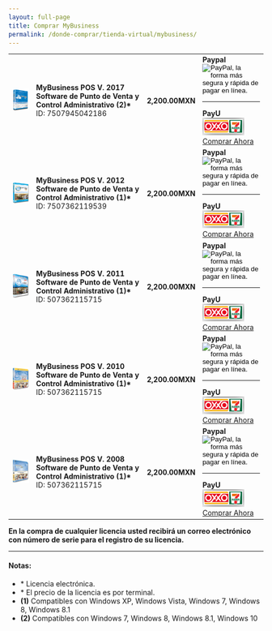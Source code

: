 ```yaml
---
layout: full-page
title: Comprar MyBusiness
permalink: /donde-comprar/tienda-virtual/mybusiness/
---
```


<table class="table table-bordered">
  <!-- 2017 -->
  <tr>
    <td>
      <img src="/images/productos/mybusiness/boxMBP2017.png" width="176">
    </td>
    <td>
      <strong>MyBusiness POS V. 2017 Software de Punto de Venta y Control Administrativo (2)*</strong>
      <br>
      <span class="font-size-xs body-xl-color">ID: 7507945042186</span>
    </td>
    <td>
      <h4>2,200.00<span class="font-size-xs body-xl-color">MXN</span></h4>
    </td>
    <td class="text-center">
      <strong>Paypal</strong>
      <form action="https://www.paypal.com/cgi-bin/webscr" method="post" target="_blank" style="text-align: -webkit-auto;">
      <input type="hidden" name="cmd" value="_s-xclick">
      <input type="hidden" name="hosted_button_id" value="GZJLHRS92QFY8">
      <input type="image" src="https://www.paypalobjects.com/es_XC/MX/i/btn/btn_buynowCC_LG.gif" border="0" name="submit" alt="PayPal, la forma más segura y rápida de pagar en línea.">
      </form>
      <hr>
      <strong>PayU</strong>
      <div class="padding-lv2-ver">
        <img width="83" height="35" src="/images/productos/mybusiness/pagospayu.png">
      </div>
      <a href="https://compraspayu.mybusinesspos.net/?articulo=7507945042186" class="btn btn-sm btn-primary">Comprar Ahora</a>&nbsp;<br>
    </td>
  </tr>
  <!-- 2012 -->
  <tr>
    <td>
      <img src="/images/productos/mybusiness/boxMBP2012.jpg" width="176">
    </td>
    <td>
      <strong>MyBusiness POS V. 2012 Software de Punto de Venta y Control Administrativo (1)*</strong>
      <br>
      <span class="font-size-xs body-xl-color">ID: 7507362119539</span>
    </td>
    <td>
      <h4>2,200.00<span class="font-size-xs body-xl-color">MXN</span></h4>
    </td>
    <td class="text-center">
      <strong>Paypal</strong>
      <form action="https://www.paypal.com/cgi-bin/webscr" method="post" target="_blank" style="text-align: -webkit-auto;">
        <input type="hidden" name="cmd" value="_s-xclick">
        <input type="hidden" name="hosted_button_id" value="PCA8D6N97MB5S">
        <input type="image" src="https://www.paypalobjects.com/es_XC/MX/i/btn/btn_buynowCC_LG.gif" border="0" name="submit" alt="PayPal, la forma más segura y rápida de pagar en línea.">
      </form>
      <hr>
      <strong>PayU</strong>
      <div class="padding-lv2-ver">
        <img width="83" height="35" src="/images/productos/mybusiness/pagospayu.png">
      </div>
      <a href="https://compraspayu.mybusinesspos.net/?articulo=7507362119539" class="btn btn-sm btn-primary">Comprar Ahora</a>&nbsp;<br>
    </td>
  </tr>
  <!-- 2011 -->
  <tr>
    <td>
      <img src="/images/productos/mybusiness/boxMBP2011.gif" width="176">
    </td>
    <td>
      <strong>MyBusiness POS V. 2011 Software de Punto de Venta y Control Administrativo (1)*</strong>
      <br>
      <span class="font-size-xs body-xl-color">ID: 507362115715</span>
    </td>
    <td>
      <h4>2,200.00<span class="font-size-xs body-xl-color">MXN</span></h4>
    </td>
    <td class="text-center">
      <strong>Paypal</strong>
      <form action="https://www.paypal.com/cgi-bin/webscr" method="post" target="_blank" style="text-align: -webkit-auto;">
      <input type="hidden" name="cmd" value="_s-xclick">
      <input type="hidden" name="hosted_button_id" value="G694ZN8UU6JYJ">
      <input type="image" src="https://www.paypalobjects.com/es_XC/MX/i/btn/btn_buynowCC_LG.gif" border="0" name="submit" alt="PayPal, la forma más segura y rápida de pagar en línea.">
      </form>
      <hr>
      <strong>PayU</strong>
      <div class="padding-lv2-ver">
        <img width="83" height="35" src="/images/productos/mybusiness/pagospayu.png">
      </div>
      <a href="https://compraspayu.mybusinesspos.net/?articulo=7507362115715" class="btn btn-sm btn-primary">Comprar Ahora</a>&nbsp;<br>
    </td>
  </tr>
  <!-- 2010 -->
  <tr>
    <td>
      <img src="/images/productos/mybusiness/boxMBP2010.jpg" width="176">
    </td>
    <td>
      <strong>MyBusiness POS V. 2010 Software de Punto de Venta y Control Administrativo (1)*</strong>
      <br>
      <span class="font-size-xs body-xl-color">ID: 507362115715</span>
    </td>
    <td>
      <h4>2,200.00<span class="font-size-xs body-xl-color">MXN</span></h4>
    </td>
    <td class="text-center">
      <strong>Paypal</strong>
      <form action="https://www.paypal.com/cgi-bin/webscr" method="post" target="_blank" style="text-align: -webkit-auto;">
      <input type="hidden" name="cmd" value="_s-xclick">
      <input type="hidden" name="hosted_button_id" value="YE29N7DG2K978">
      <input type="image" src="https://www.paypalobjects.com/es_XC/MX/i/btn/btn_buynowCC_LG.gif" border="0" name="submit" alt="PayPal, la forma más segura y rápida de pagar en línea.">
      </form>
      <hr>
      <strong>PayU</strong>
      <div class="padding-lv2-ver">
        <img width="83" height="35" src="/images/productos/mybusiness/pagospayu.png">
      </div>
      <a href="https://compraspayu.mybusinesspos.net/?articulo=7507051056053" class="btn btn-sm btn-primary">Comprar Ahora</a>&nbsp;<br>
    </td>
  </tr>
  <!-- 2008 -->
  <tr>
    <td>
      <img src="/images/productos/mybusiness/boxMBP2008.jpg" width="176">
    </td>
    <td>
      <strong>MyBusiness POS V. 2008 Software de Punto de Venta y Control Administrativo (1)*</strong>
      <br>
      <span class="font-size-xs body-xl-color">ID: 507362115715</span>
    </td>
    <td>
      <h4>2,200.00<span class="font-size-xs body-xl-color">MXN</span></h4>
    </td>
    <td class="text-center">
      <strong>Paypal</strong>
      <form action="https://www.paypal.com/cgi-bin/webscr" method="post" target="_blank" style="text-align: -webkit-auto;">
      <input type="hidden" name="cmd" value="_s-xclick">
      <input type="hidden" name="hosted_button_id" value="UBRUP9TW4J3CE">
      <input type="image" src="https://www.paypalobjects.com/es_XC/MX/i/btn/btn_buynowCC_LG.gif" border="0" name="submit" alt="PayPal, la forma más segura y rápida de pagar en línea.">
      </form>
      <hr>
      <strong>PayU</strong>
      <div class="padding-lv2-ver">
        <img width="83" height="35" src="/images/productos/mybusiness/pagospayu.png">
      </div>
      <a href="https://compraspayu.mybusinesspos.net/?articulo=MYB2008" class="btn btn-sm btn-primary">Comprar Ahora</a>&nbsp;<br>
    </td>
  </tr>
</table>

<div class="text-center">
  <strong>En la compra de cualquier licencia usted recibirá un correo electrónico con número de serie para el registro de su licencia.</strong>
</div>
<hr>

<h4>Notas:</h4>
<ul class="list-unstyled">
  <li>* Licencia electrónica.</li>
  <li>* El precio de la licencia es por terminal.</li>
  <li><strong>(1)</strong> Compatibles con Windows XP, Windows Vista, Windows 7, Windows 8, Windows 8.1</li>
  <li><strong>(2)</strong> Compatibles con Windows 7, Windows 8, Windows 8.1, Windows 10</li>
</ul>
